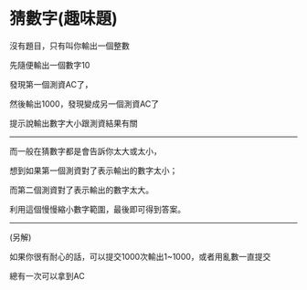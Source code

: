 
# 猜數字(趣味題)

沒有題目，只有叫你輸出一個整數

先隨便輸出一個數字10

發現第一個測資AC了，

然後輸出1000，發現變成另一個測資AC了

提示說輸出數字大小跟測資結果有關

---

而一般在猜數字都是會告訴你太大或太小，

想到如果第一個測資對了表示輸出的數字太小；

而第二個測資對了表示輸出的數字太大。

利用這個慢慢縮小數字範圍，最後即可得到答案。

---

(另解)

如果你很有耐心的話，可以提交1000次輸出1~1000，或者用亂數一直提交

總有一次可以拿到AC